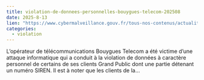 ```yaml
--- 
title: violation-de-donnees-personnelles-bouygues-telecom-202508
date: 2025-8-13
lien: "https://www.cybermalveillance.gouv.fr/tous-nos-contenus/actualites/violation-de-donnees-personnelles-bouygues-telecom-202508"
categories:
  - violation
---
```


L’opérateur de télécommunications Bouygues Telecom a été victime d’une attaque informatique qui a conduit à la violation de données à caractère personnel de certains de ses clients Grand Public dont une partie détenant un numéro SIREN. Il est à noter que les clients de la…
